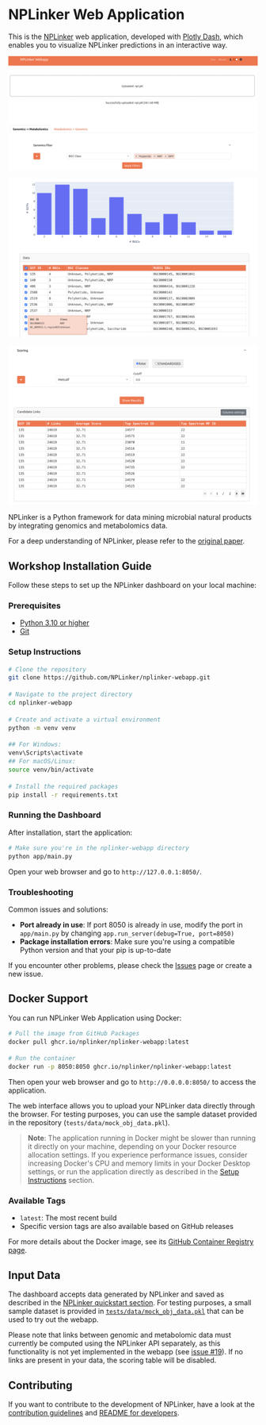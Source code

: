 # NPLinker Web Application

This is the [NPLinker](https://nplinker.github.io/nplinker/latest/) web application, developed with [Plotly Dash](https://dash.plotly.com/), which enables you to visualize NPLinker predictions in an interactive way.

<p align="center">
  <img src="app/assets/dash1.png" width="600" alt="Dashboard Screenshot 1">
</p>

<p align="center">
  <img src="app/assets/dash2.png" width="600" alt="Dashboard Screenshot 2">
</p>

<p align="center">
  <img src="app/assets/dash3.png" width="600" alt="Dashboard Screenshot 3">
</p>


NPLinker is a Python framework for data mining microbial natural products by integrating genomics and metabolomics data.

For a deep understanding of NPLinker, please refer to the [original paper](https://journals.plos.org/ploscompbiol/article?id=10.1371/journal.pcbi.1008920).

## Workshop Installation Guide

Follow these steps to set up the NPLinker dashboard on your local machine:

### Prerequisites

- [Python 3.10 or higher](https://www.python.org/downloads/)
- [Git](https://git-scm.com/downloads)

### Setup Instructions
   
```bash
# Clone the repository
git clone https://github.com/NPLinker/nplinker-webapp.git

# Navigate to the project directory
cd nplinker-webapp

# Create and activate a virtual environment
python -m venv venv

## For Windows:
venv\Scripts\activate
## For macOS/Linux:
source venv/bin/activate

# Install the required packages
pip install -r requirements.txt
```

### Running the Dashboard

After installation, start the application:

```bash
# Make sure you're in the nplinker-webapp directory
python app/main.py
```

Open your web browser and go to `http://127.0.0.1:8050/`.

### Troubleshooting

Common issues and solutions:

- **Port already in use**: If port 8050 is already in use, modify the port in `app/main.py` by changing `app.run_server(debug=True, port=8050)`
- **Package installation errors**: Make sure you're using a compatible Python version and that your pip is up-to-date

If you encounter other problems, please check the [Issues](https://github.com/NPLinker/nplinker-webapp/issues) page or create a new issue.

## Docker Support

You can run NPLinker Web Application using Docker:

```bash
# Pull the image from GitHub Packages
docker pull ghcr.io/nplinker/nplinker-webapp:latest

# Run the container
docker run -p 8050:8050 ghcr.io/nplinker/nplinker-webapp:latest
```

Then open your web browser and go to `http://0.0.0.0:8050/` to access the application.

The web interface allows you to upload your NPLinker data directly through the browser. For testing purposes, you can use the sample dataset provided in the repository (`tests/data/mock_obj_data.pkl`).

> **Note**: The application running in Docker might be slower than running it directly on your machine, depending on your Docker resource allocation settings. If you experience performance issues, consider increasing Docker's CPU and memory limits in your Docker Desktop settings, or run the application directly as described in the [Setup Instructions](#setup-instructions) section.

### Available Tags

- `latest`: The most recent build
- Specific version tags are also available based on GitHub releases

For more details about the Docker image, see its [GitHub Container Registry page](https://github.com/NPLinker/nplinker-webapp/pkgs/container/nplinker-webapp).

## Input Data

The dashboard accepts data generated by NPLinker and saved as described in the [NPLinker quickstart section](https://nplinker.github.io/nplinker/latest/quickstart/). For testing purposes, a small sample dataset is provided in [`tests/data/mock_obj_data.pkl`](https://github.com/NPLinker/nplinker-webapp/blob/main/tests/data/mock_obj_data.pkl) that can be used to try out the webapp.

Please note that links between genomic and metabolomic data must currently be computed using the NPLinker API separately, as this functionality is not yet implemented in the webapp (see [issue #19](https://github.com/NPLinker/nplinker-webapp/issues/19)). If no links are present in your data, the scoring table will be disabled.

## Contributing

If you want to contribute to the development of NPLinker, have a look at the [contribution guidelines](CONTRIBUTING.md) and [README for developers](README.dev.md).
